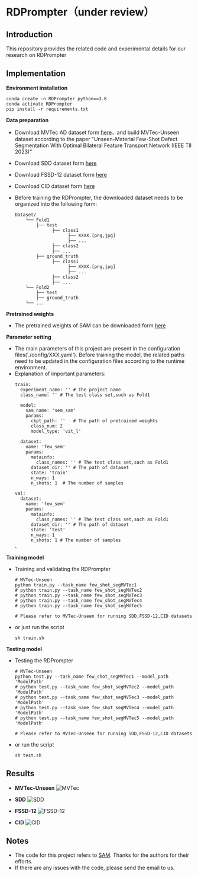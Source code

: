 # RDPrompter（under review）

## Introduction

This repository provides the related code and  experimental details for our research on RDPrompter

## Implementation

**Environment installation**

```shell
conda create -n RDPrompter python==3.8
conda activate RDPrompter
pip install -r requirements.txt
```

**Data preparation**

+ Download MVTec AD dataset form [here](https://www.mvtec.com/company/research/datasets/mvtec-ad/downloads)，and build MVTec-Unseen dataset according to the paper "Unseen-Material Few-Shot Defect Segmentation With Optimal Bilateral Feature Transport Network (IEEE TII 2023)"

+ Download SDD dataset form [here](https://github.com/bbbbby-99/TGRNet-Surface-Defect-Segmentation)

+ Download FSSD-12 dataset form [here](https://github.com/VDT-2048/CPANet)

+  Download CID dataset form [here](./dataset/)
    
+  Before training the RDPrompter, the downloaded dataset needs to be organized into the following form:
    
    ```shell
    Dataset/
        └── Fold1
            ├── test
                  ├── class1
                        ├── XXXX.[png,jpg]
                        ├── ...
                  ├── class2
                  ├── ...
            ├── ground_truth
                  ├── class1
                        ├── XXXX.[png,jpg]
                        ├── ...
                  ├── class2
                  ├── ...
        └── Fold2
            ├── test
            ├── ground_truth
        └── ...
    ```

**Pretrained weights**

+  The  pretrained weights of SAM can be downloaded  form [here](https://github.com/facebookresearch/segment-anything)

**Parameter setting**

+ The main parameters of this project are present in the configuration files('./config/XXX.yaml').  Before training the model, the related paths need to be updated in the configuration files according to the runtime environment.
+ Explanation of important parameters:
    ```shell
    train:
      experiment_name: '' # The project name
      class_name: '' # The test class set,such as Fold1
    
      model:
        sam_name: 'sem_sam'   
        params:
          ckpt_path: ''   # The path of pretrained weights
          class_num: 2
          model_type: 'vit_l'   
    
      dataset:
        name: 'few_sem'
        params:
          metainfo:
            class_names: '' # The test class set,such as Fold1
          dataset_dir: '' # The path of dataset
          state: 'train'
          n_ways: 1
          n_shots: 1  # The number of samples
      
    val:
      dataset:
        name: 'few_sem'
        params:
          metainfo:
            class_names: '' # The test class set,such as Fold1
          dataset_dir: '' # The path of dataset
          state: 'test'
          n_ways: 1
          n_shots: 1 # The number of samples
    、
    ```

**Training model**

* Training and validating the RDPrompter
    ```shell
    # MVTec-Unseen
    python train.py --task_name few_shot_segMVTec1
    # python train.py --task_name few_shot_segMVTec2
    # python train.py --task_name few_shot_segMVTec3
    # python train.py --task_name few_shot_segMVTec4
    # python train.py --task_name few_shot_segMVTec5
    
    # Please refer to MVTec-Unseen for running SDD,FSSD-12,CID datasets
    ```
* or just run the script
    ```shell
    sh train.sh
    ```

**Testing model**

+ Testing  the RDPrompter
    ```shell
    # MVTec-Unseen
    python test.py --task_name few_shot_segMVTec1 --model_path 'ModelPath'
    # python test.py --task_name few_shot_segMVTec2 --model_path 'ModelPath'
    # python test.py --task_name few_shot_segMVTec3 --model_path 'ModelPath'
    # python test.py --task_name few_shot_segMVTec4 --model_path 'ModelPath'
    # python test.py --task_name few_shot_segMVTec5 --model_path 'ModelPath'
    
    # Please refer to MVTec-Unseen for running SDD,FSSD-12,CID datasets
    ```
* or run the script
    ```shell
    sh test.sh
    ```

## Results

+ **MVTec-Unseen**
  ![MVTec](./figs/MVTec.jpg)

+ **SDD**
  ![SDD](./figs/SDD.jpg)

+ **FSSD-12**
  ![FSSD-12](./figs/FSSD-12.jpg)

+ **CID**
  ![CID](./figs/CID.jpg)

## Notes

+ The code for this project refers to [SAM](https://github.com/facebookresearch/segment-anything). Thanks for the authors for their efforts.
+ If there are any issues with the code, please  send the email  to us.
